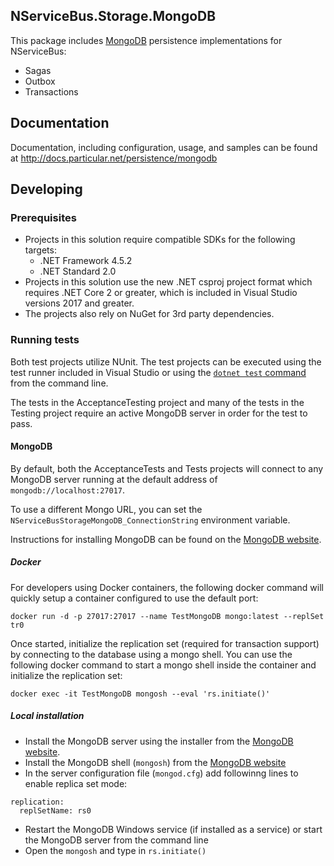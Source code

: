## NServiceBus.Storage.MongoDB

This package includes [MongoDB](https://www.mongodb.com/) persistence implementations for NServiceBus:

- Sagas
- Outbox
- Transactions


## Documentation

Documentation, including configuration, usage, and samples can be found at http://docs.particular.net/persistence/mongodb


## Developing

### Prerequisites

- Projects in this solution require compatible SDKs for the following targets:
   - .NET Framework 4.5.2
   - .NET Standard 2.0
- Projects in this solution use the new .NET csproj project format which requires .NET Core 2 or greater, which is included in Visual Studio versions 2017 and greater.
- The projects also rely on NuGet for 3rd party dependencies.


### Running tests

Both test projects utilize NUnit. The test projects can be executed using the test runner included in Visual Studio or using the [`dotnet test` command](https://docs.microsoft.com/en-us/dotnet/core/tools/dotnet-test) from the command line.

The tests in the AcceptanceTesting project and many of the tests in the Testing project require an active MongoDB server in order for the test to pass.


#### MongoDB

By default, both the AcceptanceTests and Tests projects will connect to any MongoDB server running at the default address of `mongodb://localhost:27017`.

To use a different Mongo URL, you can set the `NServiceBusStorageMongoDB_ConnectionString` environment variable.

Instructions for installing MongoDB can be found on the [MongoDB website](https://docs.mongodb.com/manual/installation/).

##### Docker

For developers using Docker containers, the following docker command will quickly setup a container configured to use the default port:

`docker run -d -p 27017:27017 --name TestMongoDB mongo:latest --replSet tr0`

Once started, initialize the replication set (required for transaction support) by connecting to the database using a mongo shell. You can use the following docker command to start a mongo shell inside the container and initialize the replication set:

`docker exec -it TestMongoDB mongosh --eval 'rs.initiate()'`

##### Local installation

- Install the MongoDB server using the installer from the [MongoDB website](https://docs.mongodb.com/manual/installation/).
- Install the MongoDB shell (`mongosh`) from the [MongoDB website](https://www.mongodb.com/try/download/shell?jmp=docs)
- In the server configuration file (`mongod.cfg`) add followinng lines to enable replica set mode:

```
replication:
  replSetName: rs0
```

- Restart the MongoDB Windows service (if installed as a service) or start the MongoDB server from the command line
- Open the `mongosh` and type in `rs.initiate()`

